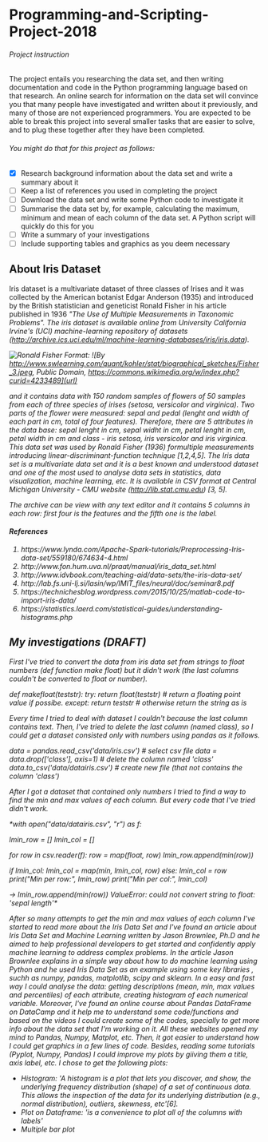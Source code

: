 # Programming-and-Scripting-Project-2018
###### Project instruction
The project entails you researching the data set, and then writing documentation and code in the Python programming language based on that research. An online search for information on the data set will convince you that many people have investigated and written about it previously, and many of those are not experienced programmers. You are expected to be able to break this project into several smaller tasks that are easier to solve, and to plug these together after they have been completed. 
###### You might do that for this project as follows:
- [x] Research background information about the data set and write a summary about it
- [ ] Keep a list of references you used in completing the project
- [ ] Download the data set and write some Python code to investigate it
- [ ] Summarise the data set by, for example, calculating the maximum, minimum and mean of each column of the data set. A Python script will quickly do this for you
- [ ]  Write a summary of your investigations
- [ ] Include supporting tables and graphics as you deem necessary

## About Iris Dataset
 
 
  Iris dataset is a multivariate dataset of three classes of Irises and it was collected by the American botanist Edgar Anderson (1935) and introduced by the British statistician and geneticist Ronald Fisher in his article published in 1936 <i>"The Use of Multiple Measurements in Taxonomic Problems"<i>. The iris dataset is available online from University California Irvine's (UCI) machine-learning repository of datasets (http://archive.ics.uci.edu/ml/machine-learning-databases/iris/iris.data). 
  
  ![Ronald Fisher](/desktop/R._A._Fischer.jpg)
Format: ![By http://www.swlearning.com/quant/kohler/stat/biographical_sketches/Fisher_3.jpeg, Public Domain, https://commons.wikimedia.org/w/index.php?curid=4233489](url)
  
  and it contains data with 150 random samples of flowers of 50 samples from each of three species of irises (*setosa*, *versicolor* and *virginica*). Two parts of the flower were measured: sepal and pedal (lenght and width of each part in cm, total of four features). Therefore, there are 5 attributes in the data base: sepal lenght in cm, sepal widht in cm, petal lenght in cm, petal width in cm and class - *iris setosa*, *iris versicolor* and *iris virginica*.  This data set was used by Ronald Fisher (1936) formultiple measurements introducing linear-discriminant-function technique [1,2,4,5].
The Iris data set is a multivariate data set and it is a best known and understood dataset and one of the most used to analyse data sets in statistics, data visualization, machine learning, etc. It is available in CSV format at Central Michigan University - CMU website (http://lib.stat.cmu.edu) [3, 5].

The archive can be view with any text editor and it contains 5 columns in each row: first four is the features and the fifth one is the label.

#### References
<ol type="[1]">
  <li>https://www.lynda.com/Apache-Spark-tutorials/Preprocessing-Iris-data-set/559180/674634-4.html</li>
  <li>http://www.fon.hum.uva.nl/praat/manual/iris_data_set.html</li>
  <li>http://www.idvbook.com/teaching-aid/data-sets/the-iris-data-set/</li>
  <li>http://lab.fs.uni-lj.si/lasin/wp/IMIT_files/neural/doc/seminar8.pdf</li>
  <li>https://technichesblog.wordpress.com/2015/10/25/matlab-code-to-import-iris-data/</li>
  <li>https://statistics.laerd.com/statistical-guides/understanding-histograms.php</li>
  </ol>

## My investigations (DRAFT)
First I've tried to convert the data from iris data set from strings to float numbers (def function make float) but it didn't work (the last columns couldn't be converted to float or number). 

*def makefloat(teststr):
  try:
    return float(teststr)  # return a floating point value if possibe.
  except:
    return teststr  # otherwise return the string as is*
    
Every time I tried to deal with dataset I couldn't because the last column contains text. Then, I've tried to delete the last column (named class), so I could get a dataset consisted only with numbers using pandas as it follows.

*data = pandas.read_csv('data/iris.csv')  # select csv file
data = data.drop(['class'], axis=1)  # delete the column named 'class'
data.to_csv('data/datairis.csv') # create new file (that not contains the column 'class')*

After I got a dataset that contained only numbers I tried to find a way to find the min and max values of each column. But every code that I've tried didn't work.

*with open("data/datairis.csv", "r") as f:
  
  lmin_row = []
  lmin_col = []
  
  for row in csv.reader(f):
   row = map(float, row)
   lmin_row.append(min(row))

   if lmin_col:
     lmin_col = map(min, lmin_col, row)
    else:
      lmin_col = row
  print("Min per row:", lmin_row)
  print("Min per col:", lmin_col)
  
  -> lmin_row.append(min(row)) ValueError: could not convert string to float: 'sepal length'*
  
  After so many attempts to get the min and max values of each column I've started to read more about the Iris Data Set and I've found an article about Iris Data Set and Machine Learning written by Jason Brownlee, Ph.D and he aimed to help professional developers to get started and confidently apply machine learning to address complex problems. In the article Jason Brownlee explains in a simple way about how to do machine learning using Python and he used Iris Data Set as an example using some key libraries , suchh as numpy, pandas, matplotlib, scipy and sklearn. In a easy and fast way I could analyse the data: getting descriptions (mean, min, max values and percentiles) of each attribute, creating histogram of each numerical variable. Moreover, I've found an online course about Pandas DataFrame on DataCamp and it help me to understand some code/functions and based on the videos I could create some of the codes, specially to get more info about the data set that I'm working on it. All these websites opened my mind to Pandas, Numpy, Matplot, etc. Then, it got easier to understand how I could get graphics in a few lines of code. Besides, reading some tutorials (Pyplot, Numpy, Pandas) I could improve my plots by giiving them a title, axis label, etc.
  I chose to get the following plots:
  - Histogram: 'A histogram is a plot that lets you discover, and show, the underlying frequency distribution (shape) of a set of continuous data. This allows the inspection of the data for its underlying distribution (e.g., normal distribution), outliers, skewness, etc'[6].
  - Plot on Dataframe: 'is a convenience to plot all of the columns with labels'
  - Multiple bar plot
  
  
  
